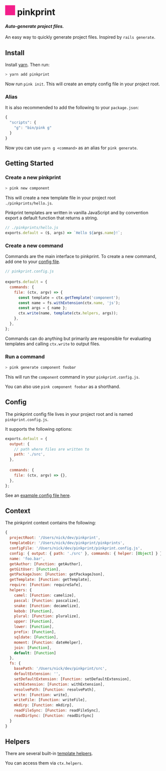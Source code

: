 # ![pink](/pink.png) pinkprint

#### _Auto-generate project files._

An easy way to quickly generate project files. Inspired by `rails generate`.

## Install

Install [yarn][yarn-install]. Then run:

```bash
> yarn add pinkprint
```

Now run `pink init`. This will create an empty config file in your project root.

### Alias

It is also recommended to add the following to your `package.json`:

```javascript
{
  "scripts": {
    "g": "bin/pink g"
  }
}
```

Now you can use `yarn g <command>` as an alias for `pink generate`.

## Getting Started

### Create a new pinkprint

```bash
> pink new component
```

This will create a new template file in your project root `./pinkprints/hello.js`.

Pinkprint templates are written in vanilla JavaScript and by convention export a
default function that returns a string.

```javascript
// ./pinkprints/hello.js
exports.default = ($, args) => `Hello ${args.name}!`;
```

### Create a new command

Commands are the main interface to pinkprint. To create a new command, add one
to your [config file](#config).

```javascript
// pinkprint.config.js

exports.default = {
  commands: {
    file: (ctx, argv) => {
      const template = ctx.getTemplate('component');
      const name = fs.withExtension(ctx.name, 'js');
      const args = { name };
      ctx.write(name, template(ctx.helpers, args));
    },
  },
};
```

Commands can do anything but primarily are responsible for evaluating templates
and calling `ctx.write` to output files.

### Run a command

```bash
> pink generate component foobar
```

This will run the `component` command in your `pinkprint.config.js`.

You can also use `pink component foobar` as a shorthand.

## Config

The pinkprint config file lives in your project root and is named `pinkprint.config.js`.

It supports the following options:

```javascript
exports.default = {
  output: {
    // path where files are written to
    path: './src',
  },

  commands: {
    file: (ctx, argv) => {},
  },
};
```

See an [example config file here](./pinkprint.config.js).

## Context

The pinkprint context contains the following:

```javascript
{
  projectRoot: '/Users/nick/dev/pinkprint',
  templateDir: '/Users/nick/dev/pinkprint/pinkprints',
  configFile: '/Users/nick/dev/pinkprint/pinkprint.config.js',
  config: { output: { path: './src' }, commands: { helper: [Object] } },
  name: 'foo.bar',
  getAuthor: [Function: getAuthor],
  getGitUser: [Function],
  getPackageJson: [Function: getPackageJson],
  getTemplate: [Function: getTemplate],
  require: [Function: requireSafe],
  helpers: {
    camel: [Function: camelize],
    pascal: [Function: pascalize],
    snake: [Function: decamelize],
    kebob: [Function],
    plural: [Function: pluralize],
    upper: [Function],
    lower: [Function],
    prefix: [Function],
    sqldate: [Function],
    moment: [Function: dateHelper],
    join: [Function],
    default: [Function]
  },
  fs: {
    basePath: '/Users/nick/dev/pinkprint/src',
    defaultExtension: '',
    setDefaultExtension: [Function: setDefaultExtension],
    withExtension: [Function: withExtension],
    resolvePath: [Function: resolvePath],
    write: [Function: write],
    writeFile: [Function: writeFile],
    mkdirp: [Function: mkdirp],
    readFileSync: [Function: readFileSync],
    readDirSync: [Function: readDirSync]
  }
}
```

## Helpers

There are several built-in [template helpers](./src/template-helpers.js).

You can access them via `ctx.helpers`.

[prettier]: https://github.com/prettier/prettier
[yarn-install]: https://yarnpkg.com/lang/en/docs/install/
[yargs]: https://github.com/yargs/yargs
